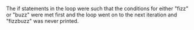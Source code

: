 The if statements in the loop were such that the conditions for either "fizz" or
"buzz" were met first and the loop went on to the next iteration and "fizzbuzz"
was never printed.